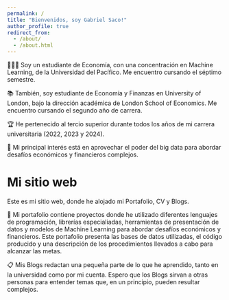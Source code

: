 ```yaml
---
permalink: /
title: "Bienvenidos, soy Gabriel Saco!"
author_profile: true
redirect_from: 
  - /about/
  - /about.html 
---
```


👨🏻‍💻 Soy un estudiante de Economía, con una concentración en Machine Learning, de la Universidad del Pacífico. Me encuentro cursando el séptimo semestre. 

📚 También, soy estudiante de Economía y Finanzas en University of London, bajo la dirección académica de London School of Economics. Me encuentro cursando el segundo año de carrera. 

🏆 He pertenecido al tercio superior durante todos los años de mi carrera universitaria (2022, 2023 y 2024).

🧿 Mi principal interés está en aprovechar el poder del big data para abordar desafíos económicos y financieros complejos. 


Mi sitio web
======

Este es mi sitio web, donde he alojado mi Portafolio, CV y Blogs.

💼  Mi portafolio contiene proyectos donde he utilizado diferentes lenguajes de programación, librerías especialiadas, herramientas de presentación de datos y modelos de Machine Learning para abordar desafíos económicos y financieros. Este portafolio presenta las bases de datos utilizadas, el código producido y una descripción de los procedimientos llevados a cabo para alcanzar las metas.

📋 Mis Blogs redactan una pequeña parte de lo que he aprendido, tanto en la universidad como por mi cuenta. Espero que los Blogs sirvan a otras personas para entender temas que, en un principio, pueden resultar complejos. 

